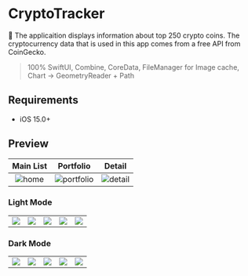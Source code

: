 # CryptoTracker

📱 The applicaition displays information about top 250 crypto coins. The cryptocurrency data that is used in this app comes from a free API from CoinGecko.
> 100% SwiftUI, Combine, CoreData, FileManager for Image cache, Chart -> GeometryReader + Path

## Requirements
* iOS 15.0+

## Preview
| Main List | Portfolio | Detail |
:---:|:---:|:---:
![home](https://github.com/bbetsey/CryptoTracker/assets/70851552/ae1aa9e8-efad-40f4-aa25-59ef196d1e0e) | ![portfolio](https://github.com/bbetsey/CryptoTracker/assets/70851552/9ba054ed-ad51-49c5-bdb9-f2843940f400) | ![detail](https://github.com/bbetsey/CryptoTracker/assets/70851552/5d00534a-6923-4c5f-8135-201cb9710f20)

### Light Mode
| | | | | |
:---:|:---:|:---:|:---:|:---:
<img src="https://github.com/bbetsey/CryptoTracker/assets/70851552/3f7a3eb0-1f72-4657-ae2c-bdcd8793900d"> | <img src="https://github.com/bbetsey/CryptoTracker/assets/70851552/bf84cdba-0a74-415e-bd12-a010b1e872bc"> | <img src="https://github.com/bbetsey/CryptoTracker/assets/70851552/8d5137c6-36d4-4ebe-8516-3a7c05396581"> | <img src="https://github.com/bbetsey/CryptoTracker/assets/70851552/748e8d2e-e6ea-4cdd-bda5-501919a7e8cc"> | <img src="https://github.com/bbetsey/CryptoTracker/assets/70851552/a9002e07-2384-4ce0-b724-f6f1e2e89491">

### Dark Mode
| | | | | |
:---:|:---:|:---:|:---:|:---:
<img src="https://github.com/bbetsey/CryptoTracker/assets/70851552/ea56469b-3b37-4714-9a38-781ce1116441"> | <img src="https://github.com/bbetsey/CryptoTracker/assets/70851552/0c919922-f0e6-4542-bd90-d26b11416e6f"> | <img src="https://github.com/bbetsey/CryptoTracker/assets/70851552/ff36ee98-f6b3-44b3-b9c7-09e0c5fbb4ab"> | <img src="https://github.com/bbetsey/CryptoTracker/assets/70851552/2a496abf-5da0-4867-b01b-3915e306722f"> | <img src="https://github.com/bbetsey/CryptoTracker/assets/70851552/eaab93c8-5858-492b-93d4-47850cd2ed42">

